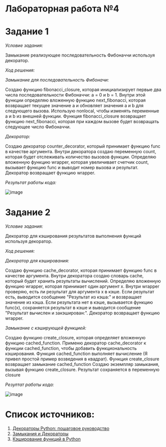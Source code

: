 # Лабораторная работа №4


# Задание 1
*Условие задания:* 

Замыкание реализующее последовательность Фибоначчи используя декоратор.


*Ход решения:* 

*Замыкание для последовательность Фибоначи:*

Создаю функцию fibonacci_closure, которая инициализирует первые два числа последовательности Фибоначчи: a = 0 и b = 1.
Внутри этой функции определяю вложенную функцию next_fibonacci, которая возвращает текущее значение a и обновляет значения a и b для следующего вызова.
Использую nonlocal, чтобы изменять переменные a и b из внешней функции.
Функция fibonacci_closure возвращает функцию next_fibonacci, которая при каждом вызове будет возвращать следующее число Фибоначчи.


*Декоратор:*

Создаю декоратор counter_decorator, который принимает функцию func в качестве аргумента.
Внутри декоратора создаю переменную count, которая будет отслеживать количество вызовов функции.
Определяю вложенную функцию wrapper, которая увеличивает счетчик count, вызывает функцию func и выводит номер вызова и результат.
Декоратор возвращает функцию wrapper.


*Результат работы кода:* 

![image](https://github.com/user-attachments/assets/42939443-bde5-4552-aa9b-7b7a8889ad3e)




# Задание 2 

*Условие задания:* 

Декоратор для кэширования результатов выполнения функций используя декоратор.


*Ход решения:* 

*Декоратор для кэширования:*

Создаю функцию cache_decorator, которая принимает функцию func в качестве аргумента.
Внутри декоратора создаю словарь cache, который будет хранить результаты вычислений.
Определяю вложенную функцию wrapper, которая принимает один аргумент x.
Внутри wrapper проверяю, есть ли результат для аргумента x в кэше. Если результат есть, выводится сообщение "Результат из кэша:" и возвращает значение из кэша.
Если результата нет в кэше, вызывается функцию func(x), сохраняется результат в кэше и выводится сообщение "Результат вычислен и закэширован:".
Декоратор возвращает функцию wrapper.

*Замыкание с кэширующей функцией:*

Создаю функцию create_closure, которая определяет вложенную функцию cached_function.
Применю декоратор cache_decorator к функции cached_function, чтобы добавить функциональность кэширования.
Функция cached_function выполняет вычисление (Я привел простой пример возведения в квадрат).
Функция create_closure возвращает замыкание cached_function
Создаю экземпляр замыкания, вызывая функцию create_closure.
Результат сохраняется в переменную closure


 *Резултат работы кода:* 

![image](https://github.com/user-attachments/assets/40931ed8-bf8c-47e0-9f3b-91a5cc0e10c0)



# Список источников:

1.  [Декораторы Python: пошаговое руководство](https://habr.com/ru/companies/otus/articles/727590/)
2.  [Замыкания и Декораторы](https://pyhub.ru/python-advanced/lecture-10-33-71/)
3.  [Кэширование функций в Python](https://myrusakov.ru/python-function-memoization.html)
